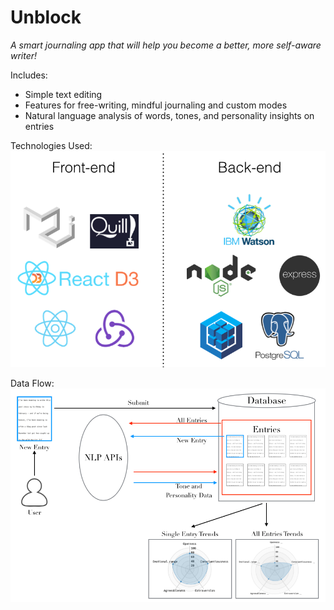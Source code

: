 # Unblock

*A smart journaling app that will help you become a better, more self-aware writer!*

Includes:
* Simple text editing
* Features for free-writing, mindful journaling and custom modes
* Natural language analysis of words, tones, and personality insights on entries

Technologies Used:
![Technologies Used](public/images/technologies_used.png)

Data Flow:
![Data Flow](public/images/data_flow.png)
